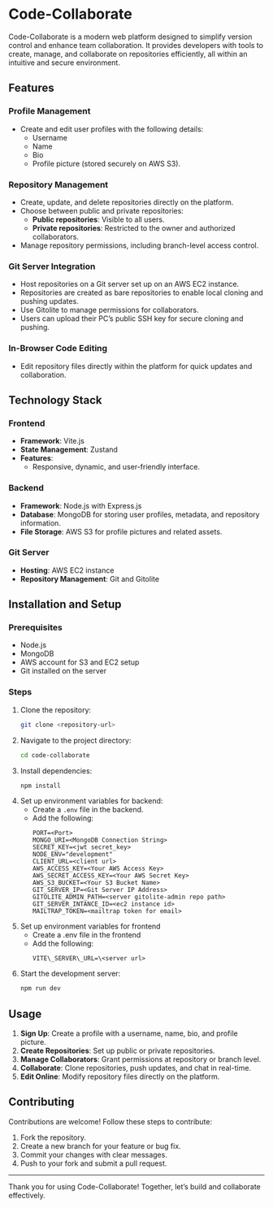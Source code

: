 # Code-Collaborate

Code-Collaborate is a modern web platform designed to simplify version control and enhance team collaboration. It provides developers with tools to create, manage, and collaborate on repositories efficiently, all within an intuitive and secure environment.

## Features

### Profile Management

- Create and edit user profiles with the following details:
  - Username
  - Name
  - Bio
  - Profile picture (stored securely on AWS S3).

### Repository Management

- Create, update, and delete repositories directly on the platform.
- Choose between public and private repositories:
  - **Public repositories**: Visible to all users.
  - **Private repositories**: Restricted to the owner and authorized collaborators.
- Manage repository permissions, including branch-level access control.

### Git Server Integration

- Host repositories on a Git server set up on an AWS EC2 instance.
- Repositories are created as bare repositories to enable local cloning and pushing updates.
- Use Gitolite to manage permissions for collaborators.
- Users can upload their PC’s public SSH key for secure cloning and pushing.

### In-Browser Code Editing

- Edit repository files directly within the platform for quick updates and collaboration.

## Technology Stack

### Frontend

- **Framework**: Vite.js
- **State Management**: Zustand
- **Features**:
  - Responsive, dynamic, and user-friendly interface.

### Backend

- **Framework**: Node.js with Express.js
- **Database**: MongoDB for storing user profiles, metadata, and repository information.
- **File Storage**: AWS S3 for profile pictures and related assets.

### Git Server

- **Hosting**: AWS EC2 instance
- **Repository Management**: Git and Gitolite

## Installation and Setup

### Prerequisites

- Node.js
- MongoDB
- AWS account for S3 and EC2 setup
- Git installed on the server

### Steps

1. Clone the repository:
   ```bash
   git clone <repository-url>
   ```
2. Navigate to the project directory:
   ```bash
   cd code-collaborate
   ```
3. Install dependencies:
   ```bash
   npm install
   ```
4. Set up environment variables for backend:
   - Create a `.env` file in the backend.
   - Add the following:
     ```
     PORT=<Port>
     MONGO_URI=<MongoDB Connection String>
     SECRET_KEY=<jwt secret_key>
     NODE_ENV="development"
     CLIENT_URL=<client url>
     AWS_ACCESS_KEY=<Your AWS Access Key>
     AWS_SECRET_ACCESS_KEY=<Your AWS Secret Key>
     AWS_S3_BUCKET=<Your S3 Bucket Name>
     GIT_SERVER_IP=<Git Server IP Address>
     GITOLITE_ADMIN_PATH=<server gitolite-admin repo path>
     GIT_SERVER_INTANCE_ID=<ec2 instance id>
     MAILTRAP_TOKEN=<mailtrap token for email>
     ```
5. Set up environment variables for frontend
   - Create a .env file in the frontend
   - Add the following:
     ```
     VITE\_SERVER\_URL=\<server url>
     ```
6. Start the development server:
   ```bash
   npm run dev
   ```

## Usage

1. **Sign Up**: Create a profile with a username, name, bio, and profile picture.
2. **Create Repositories**: Set up public or private repositories.
3. **Manage Collaborators**: Grant permissions at repository or branch level.
4. **Collaborate**: Clone repositories, push updates, and chat in real-time.
5. **Edit Online**: Modify repository files directly on the platform.

## Contributing

Contributions are welcome! Follow these steps to contribute:

1. Fork the repository.
2. Create a new branch for your feature or bug fix.
3. Commit your changes with clear messages.
4. Push to your fork and submit a pull request.

---

Thank you for using Code-Collaborate! Together, let’s build and collaborate effectively.

